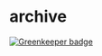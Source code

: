 # archive

[![Greenkeeper badge](https://badges.greenkeeper.io/9renpoto/archive.svg)](https://greenkeeper.io/)